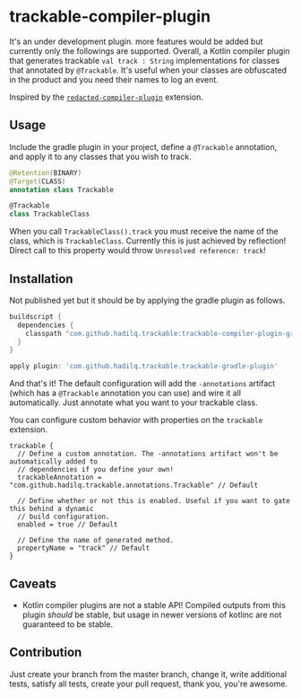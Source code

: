 trackable-compiler-plugin
========================

It's an under development plugin. more features would be added but currently only the followings are supported.
Overall, a Kotlin compiler plugin that generates trackable `val track : String` implementations for classes that
annotated by `@Trackable`. It's useful when your classes are obfuscated in the product and you need their names
to log an event.

Inspired by the [`redacted-compiler-plugin`](https://github.com/ZacSweers/redacted-compiler-plugin) extension.

## Usage

Include the gradle plugin in your project, define a `@Trackable` annotation, and apply it to any 
classes that you wish to track.

```kotlin
@Retention(BINARY)
@Target(CLASS)
annotation class Trackable

@Trackable
class TrackableClass
```

When you call `TrackableClass().track` you must receive the name of the class, which is `TrackableClass`. Currently
this is just achieved by reflection! Direct call to this property would throw `Unresolved reference: track`!

## Installation

Not published yet but it should be by applying the gradle plugin as follows.

```gradle
buildscript {
  dependencies {
    classpath "com.github.hadilq.trackable:trackable-compiler-plugin-gradle:x.y.z"
  }  
}

apply plugin: 'com.github.hadilq.trackable.trackable-gradle-plugin'
```

And that's it! The default configuration will add the `-annotations` artifact (which has a
`@Trackable` annotation you can use) and wire it all automatically. Just annotate what you want to
your trackable class.

You can configure custom behavior with properties on the `trackable` extension.

```
trackable {
  // Define a custom annotation. The -annotations artifact won't be automatically added to
  // dependencies if you define your own!
  trackableAnnotation = "com.github.hadilq.trackable.annotations.Trackable" // Default

  // Define whether or not this is enabled. Useful if you want to gate this behind a dynamic
  // build configuration.
  enabled = true // Default

  // Define the name of generated method.
  propertyName = "track" // Default
}
```

## Caveats

- Kotlin compiler plugins are not a stable API! Compiled outputs from this plugin _should_ be stable,
but usage in newer versions of kotlinc are not guaranteed to be stable.


## Contribution
Just create your branch from the master branch, change it, write additional tests, satisfy all 
tests, create your pull request, thank you, you're awesome.
